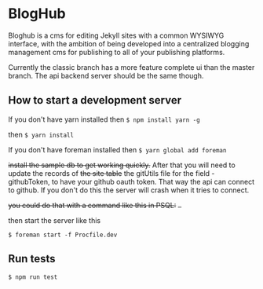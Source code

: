 BlogHub
=========================

Bloghub is a cms for editing Jekyll sites with a common WYSIWYG interface, with the ambition of being developed into a centralized blogging management cms for publishing to all of your publishing platforms.

Currently the classic branch has a more feature complete ui than the master branch. The api backend server should be the same though.

## How to start a development server

If you don't have yarn installed then
```$ npm install yarn -g```

then
```$ yarn install```

If you don't have foreman installed then
```$ yarn global add foreman```

~~install the sample db to get working quickly.~~ After that you will need to update the records of ~~the site table~~ the gitUtils file for the field - githubToken, to have your github oauth token. That way the api can connect to github. If you don't do this the server will crash when it tries to connect.

~~you could do that with a command like this in PSQL:~~
~~``` ```~~


then start the server like this

```$ foreman start -f Procfile.dev```


## Run tests

```$ npm run test```